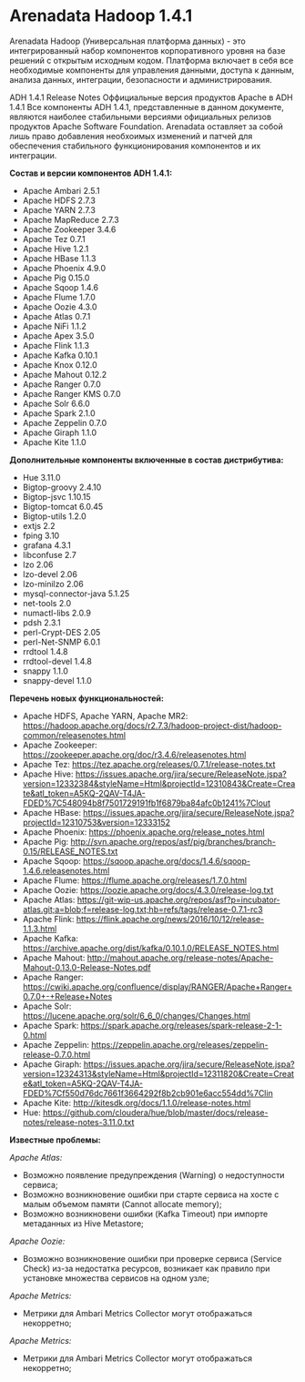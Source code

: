 # Arenadata Hadoop 1.4.1

Arenadata Hadoop (Универсальная платформа данных) -  это интегрированный набор компонентов корпоративного уровня на базе решений с открытым исходным кодом. Платформа включает в себя все необходимые компоненты для управления данными, доступа к данным, анализа данных, интеграции, безопасности и администрирования.

ADH 1.4.1 Release Notes
Оффициальные версия продуктов Apache в ADH 1.4.1
Все компоненты ADH 1.4.1, представленные в данном документе, являются наиболее стабильными версиями официальных релизов продуктов Apache Software Foundation. Arenadata оставляет за собой лишь право добавления необхоимых изменений и патчей для обеспечения стабильного функционирования компонентов и их интеграции.

**Состав и версии компонентов ADH 1.4.1:**
- Apache Ambari 2.5.1
- Apache HDFS	2.7.3
- Apache YARN	2.7.3
- Apache MapReduce	2.7.3
- Apache Zookeeper	3.4.6
- Apache Tez	0.7.1
- Apache Hive	1.2.1
- Apache HBase	1.1.3
- Apache Phoenix	4.9.0
- Apache Pig	0.15.0
- Apache Sqoop	1.4.6
- Apache Flume	1.7.0
- Apache Oozie	4.3.0
- Apache Atlas	0.7.1
- Apache NiFi   1.1.2
- Apache Apex 	3.5.0
- Apache Flink	1.1.3
- Apache Kafka	0.10.1
- Apache Knox	0.12.0
- Apache Mahout	0.12.2
- Apache Ranger	0.7.0
- Apache Ranger KMS	0.7.0
- Apache Solr	6.6.0
- Apache Spark	2.1.0
- Apache Zeppelin 	0.7.0
- Apache Giraph	1.1.0
- Apache Kite	1.1.0

**Дополнительные компоненты включенные в состав дистрибутива:**
- Hue	3.11.0
- Bigtop-groovy 2.4.10
- Bigtop-jsvc   1.10.15
- Bigtop-tomcat 6.0.45
- Bigtop-utils  1.2.0
- extjs 2.2
- fping 3.10
- grafana 4.3.1
- libconfuse  2.7
- lzo 2.06
- lzo-devel 2.06
- lzo-minilzo 2.06
- mysql-connector-java  5.1.25
- net-tools 2.0
- numactl-libs  2.0.9
- pdsh 2.3.1
- perl-Crypt-DES 2.05
- perl-Net-SNMP 6.0.1
- rrdtool 1.4.8
- rrdtool-devel 1.4.8
- snappy 1.1.0
- snappy-devel 1.1.0

**Перечень новых функциональностей:**
- Apache HDFS, Apache YARN, Apache MR2: https://hadoop.apache.org/docs/r2.7.3/hadoop-project-dist/hadoop-common/releasenotes.html
- Apache Zookeeper: https://zookeeper.apache.org/doc/r3.4.6/releasenotes.html
- Apache Tez: https://tez.apache.org/releases/0.7.1/release-notes.txt
- Apache Hive: https://issues.apache.org/jira/secure/ReleaseNote.jspa?version=12332384&styleName=Html&projectId=12310843&Create=Create&atl_token=A5KQ-2QAV-T4JA-FDED%7C548094b8f7501729191fb1f6879ba84afc0b1241%7Clout
- Apache HBase: https://issues.apache.org/jira/secure/ReleaseNote.jspa?projectId=12310753&version=12333152
- Apache Phoenix: https://phoenix.apache.org/release_notes.html
- Apache Pig: http://svn.apache.org/repos/asf/pig/branches/branch-0.15/RELEASE_NOTES.txt
- Apache Sqoop: https://sqoop.apache.org/docs/1.4.6/sqoop-1.4.6.releasenotes.html
- Apache Flume: https://flume.apache.org/releases/1.7.0.html
- Apache Oozie: https://oozie.apache.org/docs/4.3.0/release-log.txt
- Apache Atlas: https://git-wip-us.apache.org/repos/asf?p=incubator-atlas.git;a=blob;f=release-log.txt;hb=refs/tags/release-0.7.1-rc3
- Apache Flink: https://flink.apache.org/news/2016/10/12/release-1.1.3.html
- Apache Kafka: https://archive.apache.org/dist/kafka/0.10.1.0/RELEASE_NOTES.html
- Apache Mahout: http://mahout.apache.org/release-notes/Apache-Mahout-0.13.0-Release-Notes.pdf
- Apache Ranger: https://cwiki.apache.org/confluence/display/RANGER/Apache+Ranger+0.7.0+-+Release+Notes
- Apache Solr: https://lucene.apache.org/solr/6_6_0/changes/Changes.html
- Apache Spark: https://spark.apache.org/releases/spark-release-2-1-0.html
- Apache Zeppelin: https://zeppelin.apache.org/releases/zeppelin-release-0.7.0.html
- Apache Giraph: https://issues.apache.org/jira/secure/ReleaseNote.jspa?version=12324313&styleName=Html&projectId=12311820&Create=Create&atl_token=A5KQ-2QAV-T4JA-FDED%7Cf550d76dc7661f3664292f8b2cb901e6acc554dd%7Clin
- Apache Kite: http://kitesdk.org/docs/1.1.0/release-notes.html
- Hue: https://github.com/cloudera/hue/blob/master/docs/release-notes/release-notes-3.11.0.txt

**Известные проблемы:**

*Apache Atlas:*
- Возможно появление предупреждения (Warning) о недоступности сервиса;
- Возможно возникновение ошибки при старте сервиса на хосте с малым объемом памяти (Cannot allocate memory);
- Возможно возникновени ошибки (Kafka Timeout) при импорте метаданных из Hive Metastore;

*Apache Oozie:*
- Возможно возникновение ошибки при проверке сервиса (Service Check) из-за недостатка ресурсов, возникает как правило при установке множества сервисов на одном узле;

*Apache Metrics:*
- Метрики для Ambari Metrics Collector могут отображаться некорретно;

*Apache Metrics:*
- Метрики для Ambari Metrics Collector могут отображаться некорретно;
